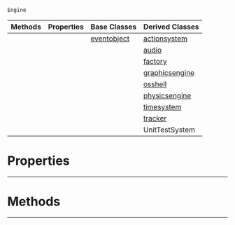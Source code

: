  `Engine`

|Methods|Properties|Base Classes|Derived Classes|
|---|---|---|---|
| | |[eventobject](https://github.com/PlasmaEngine/PlasmaDocs/tree/master/docs/C%2B%2B/code_reference/class_reference/eventobject.markdown)|[actionsystem](https://github.com/PlasmaEngine/PlasmaDocs/tree/master/docs/C%2B%2B/code_reference/class_reference/actionsystem.markdown)|
| | | |[audio](https://github.com/PlasmaEngine/PlasmaDocs/tree/master/docs/C%2B%2B/code_reference/class_reference/audio.markdown)|
| | | |[factory](https://github.com/PlasmaEngine/PlasmaDocs/tree/master/docs/C%2B%2B/code_reference/class_reference/factory.markdown)|
| | | |[graphicsengine](https://github.com/PlasmaEngine/PlasmaDocs/tree/master/docs/C%2B%2B/code_reference/class_reference/graphicsengine.markdown)|
| | | |[osshell](https://github.com/PlasmaEngine/PlasmaDocs/tree/master/docs/C%2B%2B/code_reference/class_reference/osshell.markdown)|
| | | |[physicsengine](https://github.com/PlasmaEngine/PlasmaDocs/tree/master/docs/C%2B%2B/code_reference/class_reference/physicsengine.markdown)|
| | | |[timesystem](https://github.com/PlasmaEngine/PlasmaDocs/tree/master/docs/C%2B%2B/code_reference/class_reference/timesystem.markdown)|
| | | |[tracker](https://github.com/PlasmaEngine/PlasmaDocs/tree/master/docs/C%2B%2B/code_reference/class_reference/tracker.markdown)|
| | | |UnitTestSystem|


 #  Properties


---  
 #  Methods


---  
 

 
